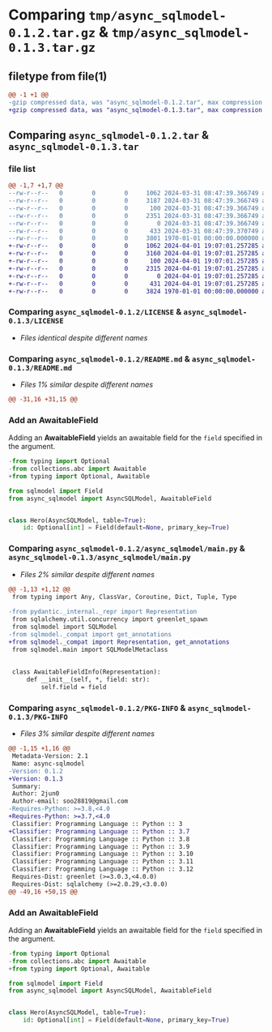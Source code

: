 # Comparing `tmp/async_sqlmodel-0.1.2.tar.gz` & `tmp/async_sqlmodel-0.1.3.tar.gz`

## filetype from file(1)

```diff
@@ -1 +1 @@
-gzip compressed data, was "async_sqlmodel-0.1.2.tar", max compression
+gzip compressed data, was "async_sqlmodel-0.1.3.tar", max compression
```

## Comparing `async_sqlmodel-0.1.2.tar` & `async_sqlmodel-0.1.3.tar`

### file list

```diff
@@ -1,7 +1,7 @@
--rw-r--r--   0        0        0     1062 2024-03-31 08:47:39.366749 async_sqlmodel-0.1.2/LICENSE
--rw-r--r--   0        0        0     3187 2024-03-31 08:47:39.366749 async_sqlmodel-0.1.2/README.md
--rw-r--r--   0        0        0      100 2024-03-31 08:47:39.366749 async_sqlmodel-0.1.2/async_sqlmodel/__init__.py
--rw-r--r--   0        0        0     2351 2024-03-31 08:47:39.366749 async_sqlmodel-0.1.2/async_sqlmodel/main.py
--rw-r--r--   0        0        0        0 2024-03-31 08:47:39.366749 async_sqlmodel-0.1.2/async_sqlmodel/py.typed
--rw-r--r--   0        0        0      433 2024-03-31 08:47:39.370749 async_sqlmodel-0.1.2/pyproject.toml
--rw-r--r--   0        0        0     3801 1970-01-01 00:00:00.000000 async_sqlmodel-0.1.2/PKG-INFO
+-rw-r--r--   0        0        0     1062 2024-04-01 19:07:01.257285 async_sqlmodel-0.1.3/LICENSE
+-rw-r--r--   0        0        0     3160 2024-04-01 19:07:01.257285 async_sqlmodel-0.1.3/README.md
+-rw-r--r--   0        0        0      100 2024-04-01 19:07:01.257285 async_sqlmodel-0.1.3/async_sqlmodel/__init__.py
+-rw-r--r--   0        0        0     2315 2024-04-01 19:07:01.257285 async_sqlmodel-0.1.3/async_sqlmodel/main.py
+-rw-r--r--   0        0        0        0 2024-04-01 19:07:01.257285 async_sqlmodel-0.1.3/async_sqlmodel/py.typed
+-rw-r--r--   0        0        0      431 2024-04-01 19:07:01.257285 async_sqlmodel-0.1.3/pyproject.toml
+-rw-r--r--   0        0        0     3824 1970-01-01 00:00:00.000000 async_sqlmodel-0.1.3/PKG-INFO
```

### Comparing `async_sqlmodel-0.1.2/LICENSE` & `async_sqlmodel-0.1.3/LICENSE`

 * *Files identical despite different names*

### Comparing `async_sqlmodel-0.1.2/README.md` & `async_sqlmodel-0.1.3/README.md`

 * *Files 1% similar despite different names*

```diff
@@ -31,16 +31,15 @@
 ```
 
 ### Add an AwaitableField
 
 Adding an **AwaitableField** yields an awaitable field for the `field` specified in the argument.
 
 ```python
-from typing import Optional
-from collections.abc import Awaitable
+from typing import Optional, Awaitable
 
 from sqlmodel import Field
 from async_sqlmodel import AsyncSQLModel, AwaitableField
 
 
 class Hero(AsyncSQLModel, table=True):
     id: Optional[int] = Field(default=None, primary_key=True)
```

### Comparing `async_sqlmodel-0.1.2/async_sqlmodel/main.py` & `async_sqlmodel-0.1.3/async_sqlmodel/main.py`

 * *Files 2% similar despite different names*

```diff
@@ -1,13 +1,12 @@
 from typing import Any, ClassVar, Coroutine, Dict, Tuple, Type
 
-from pydantic._internal._repr import Representation
 from sqlalchemy.util.concurrency import greenlet_spawn
 from sqlmodel import SQLModel
-from sqlmodel._compat import get_annotations
+from sqlmodel._compat import Representation, get_annotations
 from sqlmodel.main import SQLModelMetaclass
 
 
 class AwaitableFieldInfo(Representation):
     def __init__(self, *, field: str):
         self.field = field
```

### Comparing `async_sqlmodel-0.1.2/PKG-INFO` & `async_sqlmodel-0.1.3/PKG-INFO`

 * *Files 3% similar despite different names*

```diff
@@ -1,15 +1,16 @@
 Metadata-Version: 2.1
 Name: async-sqlmodel
-Version: 0.1.2
+Version: 0.1.3
 Summary: 
 Author: 2jun0
 Author-email: soo28819@gmail.com
-Requires-Python: >=3.8,<4.0
+Requires-Python: >=3.7,<4.0
 Classifier: Programming Language :: Python :: 3
+Classifier: Programming Language :: Python :: 3.7
 Classifier: Programming Language :: Python :: 3.8
 Classifier: Programming Language :: Python :: 3.9
 Classifier: Programming Language :: Python :: 3.10
 Classifier: Programming Language :: Python :: 3.11
 Classifier: Programming Language :: Python :: 3.12
 Requires-Dist: greenlet (>=3.0.3,<4.0.0)
 Requires-Dist: sqlalchemy (>=2.0.29,<3.0.0)
@@ -49,16 +50,15 @@
 ```
 
 ### Add an AwaitableField
 
 Adding an **AwaitableField** yields an awaitable field for the `field` specified in the argument.
 
 ```python
-from typing import Optional
-from collections.abc import Awaitable
+from typing import Optional, Awaitable
 
 from sqlmodel import Field
 from async_sqlmodel import AsyncSQLModel, AwaitableField
 
 
 class Hero(AsyncSQLModel, table=True):
     id: Optional[int] = Field(default=None, primary_key=True)
```

